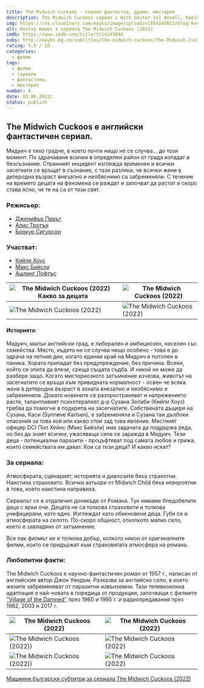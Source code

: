 ```yaml
---
title: The Midwich Cuckoos - сериал фантастка, драма, мистерия
description: The Midwich Cuckoos сериал с With Dexter Sol Ansell, Keeley Hawes, Synnove Karlsen, Max Beesley. Малко измислено селце - "Midwich" в Англия, което е напълно покорено от извънземно присъствие за в рамките на един ден. Български субтитри.
img: https://res.cloudinary.com/mayks/image/upload/v1654245813/blog-mayks/movies/midwich-cuckoos/midwich-poster_yhgyuo.webp
alt: Keeley Hawes в сериала The Midwich Cuckoos (2022)
imdb: https://www.imdb.com/title/tt14245846
subs: http://mayks.bg.cm/subtitles/the-midwich-cuckoos/The.Midwich.Cuckoos.S01.COMPLETE.720p.WEBRip.x264-GalaxyTV%5bTGx%5d.zip
rating: 5.5 / 10
categories:
  - филми
tags:
  - филми
  - сериали
  - фантастика,
  - мистерия
number: 8
date: 03.06.2022г.
status: publish
---
```


<div class="video">
  <video-player src="https://www.youtube.com/embed/WCS4v711yck" />
</div>

## The Midwich Cuckoos е английски фантастичен сериал.

Мидуич е тихо градче, в което почти нищо не се случва... до този момент. По здрачаване всички в определен район от града изпадат в безсъзнание. Странният инцидент изглежда временен и всички засегнати се връщат в съзнание, с тази разлика, че всички жени в детеродна възраст внезапно и необяснимо са забременяли. С течение на времето децата на феномена се раждат и започват да растат и скоро става ясно, че те на са от този свят.

### Режисьор:

-   [Дженифър Перът](https://www.imdb.com/name/nm1360508/?ref_=ttfc_fc_dr1)
-   [Алис Тротън](https://www.imdb.com/name/nm1488618/?ref_=ttfc_fc_dr2)
-   [Боркур Сигурсон](https://www.imdb.com/name/nm1156404/?ref_=ttfc_fc_dr3)

### Участват:

-   [Кийли Хоус](https://www.imdb.com/name/nm0369954/?ref_=ttfc_fc_cl_t2)
-   [Макс Бийсли](https://www.imdb.com/name/nm0066586/?ref_=ttfc_fc_cl_t4)
-   [Ашлинг Лофтъс](https://www.imdb.com/name/nm1528026/?ref_=ttfc_fc_cl_t5)

| ![The Midwich Cuckoos (2022) Какво за децата](https://res.cloudinary.com/mayks/image/upload/v1654245813/blog-mayks/movies/midwich-cuckoos/mpv-shot0003_zb3lpz.webp) | ![The Midwich Cuckoos (2022)](https://res.cloudinary.com/mayks/image/upload/v1654245813/blog-mayks/movies/midwich-cuckoos/mpv-shot0005_xklfec.webp) |
|--|--|
|![The Midwich Cuckoos (2022)](https://res.cloudinary.com/mayks/image/upload/v1654245812/blog-mayks/movies/midwich-cuckoos/mpv-shot0001_lavyew.webp)  | ![The Midwich Cuckoos (2022)](https://res.cloudinary.com/mayks/image/upload/v1654245813/blog-mayks/movies/midwich-cuckoos/mpv-shot0014_u7fbq2.webp) |

#### Историята:

Мидуич, малък английски град, е либерален и амбициозен, населен със семейства. Място, където не се случва нищо особено - това е до здрача на летния ден, когато единия край на Мидуич е потопен в паника. Хората припадат без предупреждение, без причина. Всеки, който се опита да влезе, среща същата съдба. И никой не може да разбере защо. Когато мистериозното затъмнение изчезва, животът на засегнатите се връща към привидната нормалност - освен че всяка жена в детеродна възраст в зоната внезапно и необяснимо е забременяла. Докато новините се разпространяват и напрежението расте, талантливият психотерапевт д-р Сузана Зелаби (Кийли Хоуз) трябва да помогне в подкрепа на засегнатите. Собствената дъщеря на Сузана, Каси (Synnøve Karlsen), е забременяла и Сузана таи дълбоки опасения за това кой или какво стои зад това явление. Местният офицер DCI Пол Хейнс (Макс Бийзли) има задачата да поддържа реда, но без да знаят всички, ужасяваща сила се заражда в Мидуич. Тези деца - потенциални паразити - процъфтяват под самата любов и грижа, които семействата им дават. Кои са тези деца? И какво искат?

### За сериала:

Атмосферата, сценарият, историята и диалозите бяха страхотни. Наистина страховито. Всички актьори от Midwich Child бяха невероятни в това, което наистина направиха.

Сериалът се е отдалечил донякъде от Романа. Тук нямаме бледобелите деца с ярки очи. Децата не са толкова страховити и толкова унифицирани, като едно. Изглеждат като обикновени деца. Губи се и атмосферата на селото. По-скоро общност, отколкото малко село, което е завладяно от затъмнение.

Все пак филмът не е толкова добър, колкото някои от оригиналните филми, които се придържат към страховитата атмосфера на романа.

### Любопитни факти:

The Midwich Cuckoos е научно-фантастичен роман от 1957 г., написан от английския автор Джон Уиндъм. Разказва за английско село, в което жените забременяват от паразитни извънземни. Тази телевизионна адаптация е най-новата в поредица от продукции, започващи с филмите ["Village of the Damned"](https://www.imdb.com/title/tt0054443) през 1960 и 1995 г. и радиопредавания през 1982, 2003 и 2017 г.

| ![The Midwich Cuckoos (2022)](https://res.cloudinary.com/mayks/image/upload/v1654245813/blog-mayks/movies/midwich-cuckoos/mpv-shot0011_tpszrr.webp) | ![The Midwich Cuckoos (2022)](https://res.cloudinary.com/mayks/image/upload/v1654245813/blog-mayks/movies/midwich-cuckoos/mpv-shot0007_wrx7we.webp) |
|--|--|
|![The Midwich Cuckoos (2022))](https://res.cloudinary.com/mayks/image/upload/v1654245813/blog-mayks/movies/midwich-cuckoos/mpv-shot0015_st99y3.webp)  | ![The Midwich Cuckoos (2022)](https://res.cloudinary.com/mayks/image/upload/v1654245814/blog-mayks/movies/midwich-cuckoos/mpv-shot0020_luxdra.webp) |
|![The Midwich Cuckoos (2022))](https://res.cloudinary.com/mayks/image/upload/v1654245814/blog-mayks/movies/midwich-cuckoos/mpv-shot0022_nwt5b4.webp)  | ![The Midwich Cuckoos (2022)](https://res.cloudinary.com/mayks/image/upload/v1654245813/blog-mayks/movies/midwich-cuckoos/mpv-shot0016_zku9ba.webp) |


[Машинни български субтитри за сериала The Midwich Cuckoos (2022)](http://mayks.bg.cm/subtitles/the-midwich-cuckoos/The.Midwich.Cuckoos.S01.COMPLETE.720p.WEBRip.x264-GalaxyTV%5bTGx%5d.zip)
